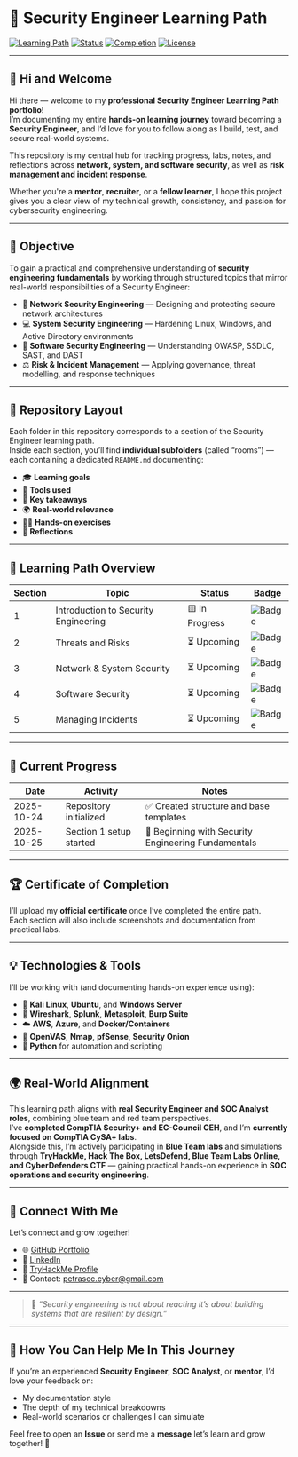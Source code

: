 # 🧠 Security Engineer Learning Path

[![Learning Path](https://img.shields.io/badge/Learning_Path-Security_Engineer-blue?style=for-the-badge)]()
[![Status](https://img.shields.io/badge/Status-In_Progress-yellow?style=for-the-badge)]()
[![Completion](https://img.shields.io/badge/Progress-0%25-grey?style=for-the-badge)]()
[![License](https://img.shields.io/badge/License-MIT-green?style=for-the-badge)]()

---

## 👋 Hi and Welcome

Hi there — welcome to my **professional Security Engineer Learning Path portfolio**!  
I’m documenting my entire **hands-on learning journey** toward becoming a **Security Engineer**, and I’d love for you to follow along as I build, test, and secure real-world systems.

This repository is my central hub for tracking progress, labs, notes, and reflections across **network, system, and software security**, as well as **risk management and incident response**.  

Whether you're a **mentor**, **recruiter**, or a **fellow learner**, I hope this project gives you a clear view of my technical growth, consistency, and passion for cybersecurity engineering.  

---

## 🎯 Objective

To gain a practical and comprehensive understanding of **security engineering fundamentals** by working through structured topics that mirror real-world responsibilities of a Security Engineer:

- 🧩 **Network Security Engineering** — Designing and protecting secure network architectures  
- 💻 **System Security Engineering** — Hardening Linux, Windows, and Active Directory environments  
- 🧱 **Software Security Engineering** — Understanding OWASP, SSDLC, SAST, and DAST  
- ⚖️ **Risk & Incident Management** — Applying governance, threat modelling, and response techniques  

---

## 📘 Repository Layout

Each folder in this repository corresponds to a section of the Security Engineer learning path.  
Inside each section, you’ll find **individual subfolders** (called “rooms”) — each containing a dedicated `README.md` documenting:

- 🎓 **Learning goals**
- 🧰 **Tools used**
- 🧩 **Key takeaways**
- 🌍 **Real-world relevance**
- 🧑‍💻 **Hands-on exercises**
- 🧠 **Reflections**

---

## 📂 Learning Path Overview

| Section | Topic | Status | Badge |
|----------|--------|--------|-------|
| 1 | Introduction to Security Engineering | 🟨 In Progress | ![Badge](https://img.shields.io/badge/Section_1-Started-yellow) |
| 2 | Threats and Risks | ⏳ Upcoming | ![Badge](https://img.shields.io/badge/Section_2-Pending-lightgrey) |
| 3 | Network & System Security | ⏳ Upcoming | ![Badge](https://img.shields.io/badge/Section_3-Pending-lightgrey) |
| 4 | Software Security | ⏳ Upcoming | ![Badge](https://img.shields.io/badge/Section_4-Pending-lightgrey) |
| 5 | Managing Incidents | ⏳ Upcoming | ![Badge](https://img.shields.io/badge/Section_5-Pending-lightgrey) |

---

## 🧮 Current Progress

| Date | Activity | Notes |
|------|-----------|-------|
| 2025-10-24 | Repository initialized | ✅ Created structure and base templates |
| 2025-10-25 | Section 1 setup started | 🧠 Beginning with Security Engineering Fundamentals |

---

## 🏆 Certificate of Completion

I’ll upload my **official certificate** once I’ve completed the entire path.  
Each section will also include screenshots and documentation from practical labs.

---

## 💡 Technologies & Tools

I’ll be working with (and documenting hands-on experience using):

- 🐧 **Kali Linux**, **Ubuntu**, and **Windows Server**
- 🧰 **Wireshark**, **Splunk**, **Metasploit**, **Burp Suite**
- ☁️ **AWS**, **Azure**, and **Docker/Containers**
- 🔐 **OpenVAS**, **Nmap**, **pfSense**, **Security Onion**
- 🧠 **Python** for automation and scripting

---

## 🌍 Real-World Alignment

This learning path aligns with **real Security Engineer and SOC Analyst roles**, combining blue team and red team perspectives.  
I’ve **completed CompTIA Security+ and EC-Council CEH**, and I’m **currently focused on CompTIA CySA+ labs**.  
Alongside this, I’m actively participating in **Blue Team labs** and simulations through **TryHackMe, Hack The Box, LetsDefend, Blue Team Labs Online, and CyberDefenders CTF** — gaining practical hands-on experience in **SOC operations and security engineering**.

---

## 💬 Connect With Me

Let’s connect and grow together!  
- 🌐 [GitHub Portfolio](https://github.com/Petrasec2025/soc-labs)  
- 💼 [LinkedIn](https://linkedin.com/in/petras-cyber)  
- 🧠 [TryHackMe Profile](https://tryhackme.com/p/Petras20)  
- 📧 Contact: petrasec.cyber@gmail.com  

---

> 🚀 *“Security engineering is not about reacting it’s about building systems that are resilient by design.”*

---

## 🧭 How You Can Help Me In This Journey

If you’re an experienced **Security Engineer**, **SOC Analyst**, or **mentor**, I’d love your feedback on:
- My documentation style  
- The depth of my technical breakdowns  
- Real-world scenarios or challenges I can simulate  

Feel free to open an **Issue** or send me a **message**  let’s learn and grow together! 🙌


